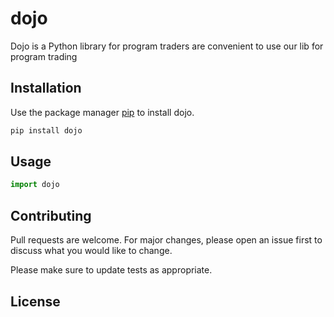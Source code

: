 # dojo

Dojo is a Python library for program traders are convenient to use our lib for program trading

## Installation

Use the package manager [pip]() to install dojo.

```bash
pip install dojo
```

## Usage

```python
import dojo


```

## Contributing
Pull requests are welcome. For major changes, please open an issue first to discuss what you would like to change.

Please make sure to update tests as appropriate.

## License
